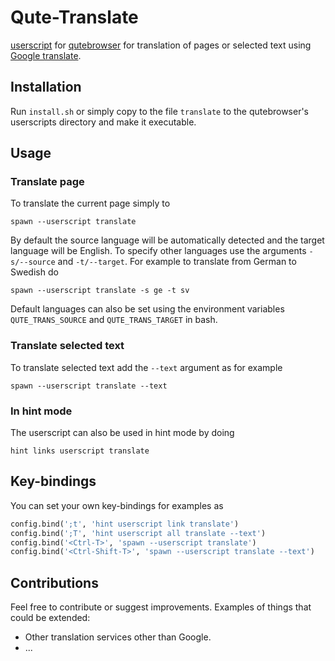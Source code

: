 # Qute-Translate

[userscript](https://github.com/qutebrowser/qutebrowser/blob/master/doc/userscripts.asciidoc) for [qutebrowser](https://github.com/qutebrowser/qutebrowser) for translation of pages or selected text using [Google translate](https://translate.google.com/).

## Installation
Run `install.sh` or simply copy to the file `translate` to the qutebrowser's userscripts directory and make it executable.

## Usage
### Translate page
To translate the current page simply to
```
spawn --userscript translate
```
By default the source language will be automatically detected and the target language will be English.
To specify other languages use the arguments `-s/--source` and `-t/--target`. For example to translate from German to Swedish do
```
spawn --userscript translate -s ge -t sv
```

Default languages can also be set using the environment variables `QUTE_TRANS_SOURCE` and `QUTE_TRANS_TARGET` in bash.

### Translate selected text
To translate selected text add the `--text` argument as for example
```
spawn --userscript translate --text
```

### In hint mode
The userscript can also be used in hint mode by doing
```
hint links userscript translate
```

## Key-bindings
You can set your own key-bindings for examples as
```python
config.bind(';t', 'hint userscript link translate')
config.bind(';T', 'hint userscript all translate --text')
config.bind('<Ctrl-T>', 'spawn --userscript translate')
config.bind('<Ctrl-Shift-T>', 'spawn --userscript translate --text')
```

## Contributions
Feel free to contribute or suggest improvements.
Examples of things that could be extended:
* Other translation services other than Google.
* ...
